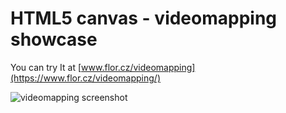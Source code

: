 # HTML5 canvas - videomapping showcase

You can try It at [www.flor.cz/videomapping](https://www.flor.cz/videomapping/)

![videomapping screenshot](https://www.flor.cz/videomapping/screenshot.jpg)
